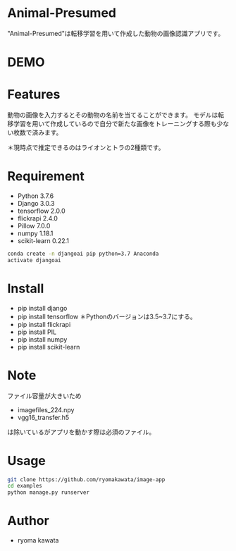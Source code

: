 # Animal-Presumed
"Animal-Presumed"は転移学習を用いて作成した動物の画像認識アプリです。

# DEMO


# Features
動物の画像を入力するとその動物の名前を当てることができます。
モデルは転移学習を用いて作成しているので自分で新たな画像をトレーニングする際も少ない枚数で済みます。

＊現時点で推定できるのはライオンとトラの2種類です。

# Requirement

* Python 3.7.6
* Django 3.0.3
* tensorflow 2.0.0
* flickrapi 2.4.0
* Pillow 7.0.0
* numpy 1.18.1
* scikit-learn 0.22.1

```bash
conda create -n djangoai pip python=3.7 Anaconda
activate djangoai
```
# Install

* pip install django
* pip install tensorflow ＊Pythonのバージョンは3.5~3.7にする。
* pip install flickrapi
* pip install PIL
* pip install numpy
* pip install scikit-learn

# Note

ファイル容量が大きいため

* imagefiles_224.npy
* vgg16_transfer.h5

は除いているがアプリを動かす際は必須のファイル。

# Usage

```bash
git clone https://github.com/ryomakawata/image-app
cd examples
python manage.py runserver
```
# Author

* ryoma kawata
